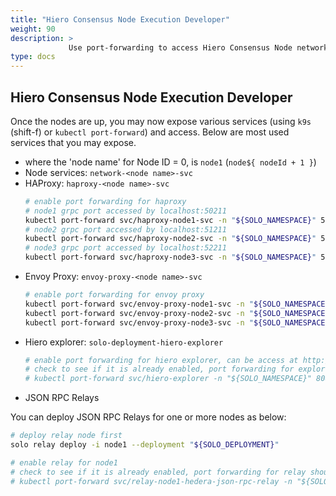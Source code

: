 ```yaml
---
title: "Hiero Consensus Node Execution Developer"
weight: 90
description: >
             Use port-forwarding to access Hiero Consensus Node network services.
type: docs
---
```


## Hiero Consensus Node Execution Developer

Once the nodes are up, you may now expose various services (using `k9s` (shift-f) or `kubectl port-forward`) and access. Below are most used services that you may expose.

* where the 'node name' for Node ID = 0, is `node1` (`node${ nodeId + 1 }`)
* Node services: `network-<node name>-svc`
* HAProxy: `haproxy-<node name>-svc`
  ```bash
  # enable port forwarding for haproxy
  # node1 grpc port accessed by localhost:50211
  kubectl port-forward svc/haproxy-node1-svc -n "${SOLO_NAMESPACE}" 51211:50211 &
  # node2 grpc port accessed by localhost:51211
  kubectl port-forward svc/haproxy-node2-svc -n "${SOLO_NAMESPACE}" 52211:50211 &
  # node3 grpc port accessed by localhost:52211
  kubectl port-forward svc/haproxy-node3-svc -n "${SOLO_NAMESPACE}" 53211:50211 &
  ```
* Envoy Proxy: `envoy-proxy-<node name>-svc`
  ```bash
  # enable port forwarding for envoy proxy
  kubectl port-forward svc/envoy-proxy-node1-svc -n "${SOLO_NAMESPACE}" 8181:8080 &
  kubectl port-forward svc/envoy-proxy-node2-svc -n "${SOLO_NAMESPACE}" 8281:8080 &
  kubectl port-forward svc/envoy-proxy-node3-svc -n "${SOLO_NAMESPACE}" 8381:8080 &
  ```
* Hiero explorer: `solo-deployment-hiero-explorer`
  ```bash
  # enable port forwarding for hiero explorer, can be access at http://localhost:8080/
  # check to see if it is already enabled, port forwarding for explorer should be handled by solo automatically
  # kubectl port-forward svc/hiero-explorer -n "${SOLO_NAMESPACE}" 8080:8080 &
  ```
* JSON RPC Relays

You can deploy JSON RPC Relays for one or more nodes as below:

```bash
# deploy relay node first
solo relay deploy -i node1 --deployment "${SOLO_DEPLOYMENT}"

# enable relay for node1
# check to see if it is already enabled, port forwarding for relay should be handled by solo automatically
# kubectl port-forward svc/relay-node1-hedera-json-rpc-relay -n "${SOLO_NAMESPACE}" 7546:7546 &
```
